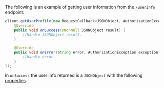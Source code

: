 The following is an example of getting user information from the `/userinfo` endpoint:

```java
client.getUserProfile(new RequestCallback<JSONObject, AuthorizationException>() {
    @Override
    public void onSuccess(@NonNull JSONObject result) {
        //handle JSONObject result.
    }

    @Override
    public void onError(String error, AuthorizationException exception) {
        //handle error
    }
});
```

In `onSuccess` the user info returned is a `JSONObject` with the following [properties](https://developer.okta.com/docs/api/resources/oidc/#response-example-success-5).